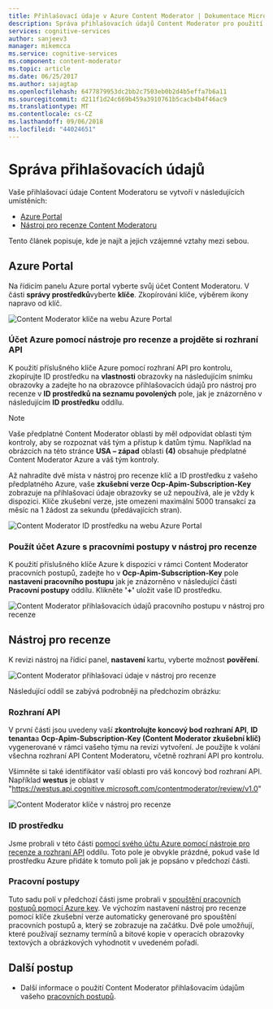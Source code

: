 ```yaml
---
title: Přihlašovací údaje v Azure Content Moderator | Dokumentace Microsoftu
description: Správa přihlašovacích údajů Content Moderator pro použití s rozhraním API.
services: cognitive-services
author: sanjeev3
manager: mikemcca
ms.service: cognitive-services
ms.component: content-moderator
ms.topic: article
ms.date: 06/25/2017
ms.author: sajagtap
ms.openlocfilehash: 6477879953dc2bb2c7503eb0b2d4b5effa7b6a11
ms.sourcegitcommit: d211f1d24c669b459a3910761b5cacb4b4f46ac9
ms.translationtype: MT
ms.contentlocale: cs-CZ
ms.lasthandoff: 09/06/2018
ms.locfileid: "44024651"
---
```

# <a name="manage-credentials"></a>Správa přihlašovacích údajů

Vaše přihlašovací údaje Content Moderatoru se vytvoří v následujících umístěních:

- [Azure Portal](https://ms.portal.azure.com/#create/Microsoft.CognitiveServicesContentModerator)
- [Nástroj pro recenze Content Moderatoru](http://contentmoderator.cognitive.microsoft.com/)

Tento článek popisuje, kde je najít a jejich vzájemné vztahy mezi sebou.

## <a name="the-azure-portal"></a>Azure Portal

Na řídicím panelu Azure portal vyberte svůj účet Content Moderatoru. V části **správy prostředků**vyberte **klíče**. Zkopírování klíče, výběrem ikony napravo od klíč.

![Content Moderator klíče na webu Azure Portal](images/credentials-azure-portal-keys.PNG)

### <a name="use-the-azure-account-with-the-review-tool-and-review-api"></a>Účet Azure pomocí nástroje pro recenze a projděte si rozhraní API
K použití příslušného klíče Azure pomocí rozhraní API pro kontrolu, zkopírujte ID prostředku na **vlastnosti** obrazovky na následujícím snímku obrazovky a zadejte ho na obrazovce přihlašovacích údajů pro nástroj pro recenze v **ID prostředků na seznamu povolených** pole, jak je znázorněno v následujícím **ID prostředku** oddílu. 

> [!NOTE]
> Vaše předplatné Content Moderator oblasti by měl odpovídat oblasti tým kontroly, aby se rozpoznat váš tým a přístup k datům týmu. Například na obrázcích na této stránce **USA – západ** oblasti **(4)** obsahuje předplatné Content Moderator Azure a váš tým kontroly.
>
> Až nahradíte dvě místa v nástroj pro recenze klíč a ID prostředku z vašeho předplatného Azure, vaše **zkušební verze Ocp-Apim-Subscription-Key** zobrazuje na přihlašovací údaje obrazovky se už nepoužívá, ale je vždy k dispozici.
> Klíče zkušební verze, jste omezeni maximální 5000 transakcí za měsíc na 1 žádost za sekundu (předávajících stran).

![Content Moderator ID prostředku na webu Azure Portal](images/credentials-azure-portal-resourceid.PNG)

### <a name="use-the-azure-account-with-the-workflows-in-the-review-tool"></a>Použít účet Azure s pracovními postupy v nástroj pro recenze

K použití příslušného klíče Azure k dispozici v rámci Content Moderator pracovních postupů, zadejte ho v **Ocp-Apim-Subscription-Key** pole **nastavení pracovního postupu** jak je znázorněno v následující části  **Pracovní postupy** oddílu. Klikněte **'+'** uložit vaše ID prostředku.

![Content Moderator přihlašovacích údajů pracovního postupu v nástroj pro recenze](images/credentials-workflow.PNG)

## <a name="the-review-tool"></a>Nástroj pro recenze

K revizi nástroj na řídicí panel, **nastavení** kartu, vyberte možnost **pověření**.

![Content Moderator přihlašovací údaje v nástroj pro recenze](images/credentials-trial-resource-workflow.PNG)

Následující oddíl se zabývá podrobněji na předchozím obrázku:

### <a name="api"></a>Rozhraní API

V první části jsou uvedeny vaší **zkontrolujte koncový bod rozhraní API**, **ID tenanta**a **Ocp-Apim-Subscription-Key (Content Moderator zkušební klíč)** vygenerované v rámci vašeho týmu na revizi vytvoření. Je použijte k volání všechna rozhraní API Content Moderatoru, včetně rozhraní API pro kontrolu.

Všimněte si také identifikátor vaší oblasti pro váš koncový bod rozhraní API. Například **westus** je oblast v "https://westus.api.cognitive.microsoft.com/contentmoderator/review/v1.0"

![Content Moderator klíče v nástroj pro recenze](images/credentials-trialkey.PNG)

### <a name="resource-id"></a>ID prostředku

Jsme probrali v této části [pomocí svého účtu Azure pomocí nástroje pro recenze a rozhraní API](credentials.md#how-to-use-your-azure-account-with-the-review-tool) oddílu. Toto pole je obvykle prázdné, pokud vaše Id prostředku Azure přidáte k tomuto poli jak je popsáno v předchozí části.

### <a name="workflows"></a>Pracovní postupy

Tuto sadu polí v předchozí části jsme probrali v [spouštění pracovních postupů pomocí Azure key](credentials.md#use-the-azure-account-with-the-workflows-in-the-review-tool). Ve výchozím nastavení nástroj pro recenze pomocí klíče zkušební verze automaticky generované pro spouštění pracovních postupů a, který se zobrazuje na začátku. Dvě pole umožňují, které používají seznamy termínů a bitové kopie v operacích obrazovky textových a obrázkových vyhodnotit v uvedeném pořadí.

## <a name="next-steps"></a>Další postup

* Další informace o použití Content Moderator přihlašovacím údajům vašeho [pracovních postupů](workflows.md).
